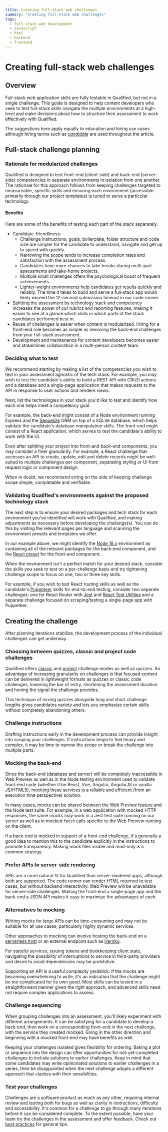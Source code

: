 ```yaml
---
title: Creating full-stack web challenges
summary: "Creating full-stack web challenges"
tags:
  - full-stack web development
  - javascript
  - html
  - backend
  - frontend
---
```


# Creating full-stack web challenges

## Overview
Full-stack web application skills are fully testable in Qualified, but not in a single challenge. This guide is designed to help content developers who seek to test full-stack skills navigate the multiple environments at a high-level and make decisions about how to structure their assessment to work effectively with Qualified.

The suggestions here apply equally to education and hiring use cases although hiring terms such as [_candidate_](/for-teams/getting-started/core-concepts/#candidates) are used throughout the article.

## Full-stack challenge planning

### Rationale for modularized challenges
Qualified is designed to test front-end (client-side) and back-end (server-side) competencies in separate environments in isolation from one another. The rationale for this approach follows from keeping challenges targeted to measureable, specific skills and ensuring each environment (accessible primarily through our project templates) is tuned to serve a particular technology.

#### Benefits
Here are some of the benefits of testing each part of the stack separately.

- Candidate-friendliness:
  - Challenge instructions, goals, boilerplate, folder structure and code size are simpler for the candidate to understand, navigate and get up to speed with quickly. 
  - Narrowing the scope tends to increase completion rates and satisfaction with the assessment process. 
  - Candidates have more chances to take breaks during multi-part assessments and take-home projects.
  - Multiple small challenges offers the psychological boost of frequent achievements.
  - Lighter-weight environments help candidates get results quickly and reliably. The time it takes to build and serve a full-stack app would likely exceed the 12-second submission timeout in our code runner.
- Splitting the assessment by technology stack and competency increases the power of our rubrics and reporting features, making it easier to see at a glance which skills in which parts of the stack candidates performed best in.
- Reuse of challenges is easier when content is modularized. Hiring for a front-end role becomes as simple as removing the back-end challenges from your full-stack assessment.
- Development and maintenance for content developers becomes easier and streamlines collaboration in a multi-person content team.

### Deciding what to test
We recommend starting by making a list of the competencies you wish to test in your assessment agnostic of the tech stack. For example, you may wish to test the candidate's ability to build a REST API with CRUD actions and a database and a single-page application that makes requests to the API in response to user actions and renders views.

Next, list the technologies in your stack you'd like to test and identify how each one helps meet a competency goal. 

For example, the back-end might consist of a Node environment running Express and the [Sequelize](https://sequelize.org) ORM on top of a SQLite database, which helps validate the candidate's database manipulation skills. The front-end might consist of a React application, which serves to test the candidate's ability to work with the UI.

Even after splitting your project into front-and back-end components, you may consider a finer granularity. For example, a React challenge that accesses an API to create, update, edit and delete records might be well-suited to multiple challenges per component, separating styling or UI from request logic or component design.

When in doubt, we recommend erring on the side of keeping challenge scope simple, completable and verifiable.

### Validating Qualified's environments against the proposed technology stack
The next step is to ensure your desired packages and tech stack for each environment you've identified will work with Qualified, and making adjustments as necessary before developing the challenge(s). You can do this by visiting the relevant pages per language and scanning the environment presets and templates we offer.

In our example above, we might identify the [Node 18.x](/reference/languages/javascript/#node-18) environment as containing all of the relevant packages for the back-end component, and the [React preset](/reference/languages/javascript/#react-react-preset-3) for the front-end component.

When the environment isn't a perfect match for your desired stack, consider the skills you seek to test on a per-challenge basis and try tightening challenge scope to focus on one, two or three key skills.

For example, if you wish to test React routing skills as well as the candidate's [Puppeteer](https://github.com/puppeteer/puppeteer/) skills for end-to-end testing, consider two separate challenges: one for React Router with [Jest](https://jestjs.io/) and [React Test Utilities](https://reactjs.org/docs/test-utils.html) and a separate challenge focused on scraping/testing a single-page app with Puppeteer.

## Creating the challenge 
After planning iterations stabilize, the development process of the individual challenges can get underway.

### Choosing between quizzes, classic and project code challenges
Qualified offers [classic](/reference/features/challenges/code/#classic-code-challenges) and [project](/reference/features/challenges/multi-file-code/#project-code-challenges) challenge modes as well as quizzes. An advantage of increasing granularity on challenges is that focused content can be delivered in lightweight formats as quizzes or classic code challenges, lowering the bar of entry, shortening the assessment duration and honing the signal the challenge provides. 

This technique of mixing quizzes alongside long and short challenge lengths gives candidates variety and lets you emphasize certain skills without completely abandoning others.

### Challenge instructions
Drafting instructions early in the development process can provide insight into scoping your challenges. If instructions begin to feel heavy and complex, it may be time to narrow the scope or break the challenge into multiple parts.

### Mocking the back-end
Since the back-end (database and server) will be completely inaccessible in Web Preview as well as in the Node testing environment used to validate front-end code (whether it be React, Vue, Angular, AngularJS or vanilla JS/HTML5), mocking these services is a reliable and efficient (from an execution time perspective) solution.

In many cases, mocks can be shared between the Web Preview feature and the Node test suite. For example, in a web application with mocked HTTP responses, the same mocks may work in a Jest test suite running on our server as well as in mocked `fetch` calls specific to the Web Preview running on the client.

If a back-end is mocked in support of a front-end challenge, it's generally a good idea to mention this to the candidate explicitly in the instructions to promote transparency. Making mock files visible and read-only is a common strategy.

### Prefer APIs to server-side rendering
APIs are a more natural fit for Qualified than server-rendered apps, although both are supported. The code runner can render HTML returned to test cases, but without backend interactivity. Web Preview will be unavailable for server-side challenges. Making the front-end a single-page app and the back-end a JSON API makes it easy to maximize the advantages of each.

### Alternatives to mocking
Writing mocks for large APIs can be time-consuming and may not be suitable for all use cases, particularly highly dynamic services.

Other approaches to mocking can involve hosting the back-end on a [serverless host](https://en.wikipedia.org/wiki/Serverless_computing) or an external endpoint such as [Heroku](https://www.heroku.com/).

For stateful services, issuing tokens and bookkeeping client state, navigating the possibility of interruptions to service in third-party providers and desire to avoid dependencies may be prohibitive.

Supporting an API is a useful complexity yardstick: if the mocks are becoming overwhelming to write, it's an indication that the challenge might be too complicated for its own good. Most skills can be tested in a straightforward manner given the right approach, and advanced skills need not require complex applications to assess.

### Challenge sequencing
When grouping challenges into an assessment, you'll likely experiment with different arrangements. It can be satisfying for a candidate to develop a back-end, then work on a corresponding front-end in the next challenge, with the service they created mocked. Going in the other direction and beginning with a mocked front-end may have benefits as well.

Keeping your challenges isolated gives flexibility for ordering. Baking a plot or sequence into the design can offer opportunities for not-yet-completed challenges to include solutions to earlier challenges. Keep in mind that some candidates may write opinionated solutions to earlier challenges in a series, then be disappointed when the next challenge adopts a different approach that clashes with their sensibilities.

### Test your challenges
Challenges are a software product as much as any other, requiring internal review and testing both for bugs as well as clarity in instructions, difficulty and accessibility. It's common for a challenge to go through many iterations before it can be considered complete. To the extent possible, have your team try the challenges in the assessment and offer feedback. Check out [best practices](/creating-content/challenges/best-practices/) for general tips.

